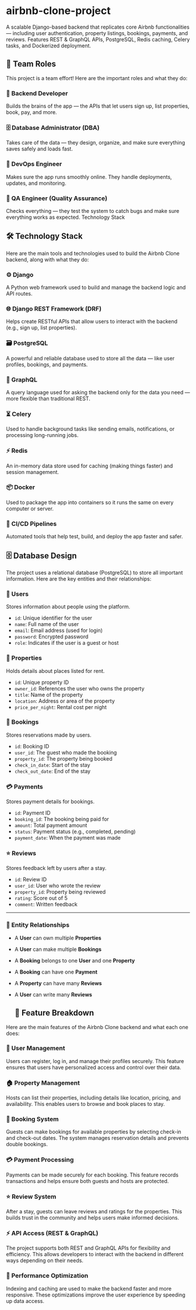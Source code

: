 # airbnb-clone-project
A scalable Django-based backend that replicates core Airbnb functionalities — including user authentication, property listings, bookings, payments, and reviews. Features REST &amp; GraphQL APIs, PostgreSQL, Redis caching, Celery tasks, and Dockerized deployment.
## 👥 Team Roles

This project is a team effort! Here are the important roles and what they do:

### 🧠 Backend Developer
Builds the brains of the app — the APIs that let users sign up, list properties, book, pay, and more.

### 🗄️ Database Administrator (DBA)
Takes care of the data — they design, organize, and make sure everything saves safely and loads fast.

### 🔧 DevOps Engineer
Makes sure the app runs smoothly online. They handle deployments, updates, and monitoring.

### 🧪 QA Engineer (Quality Assurance)
Checks everything — they test the system to catch bugs and make sure everything works as expected.
Technology Stack
## 🛠️ Technology Stack

Here are the main tools and technologies used to build the Airbnb Clone backend, along with what they do:

### ⚙️ Django
A Python web framework used to build and manage the backend logic and API routes.

### 🌐 Django REST Framework (DRF)
Helps create RESTful APIs that allow users to interact with the backend (e.g., sign up, list properties).

### 🗃️ PostgreSQL
A powerful and reliable database used to store all the data — like user profiles, bookings, and payments.

### 🔎 GraphQL
A query language used for asking the backend only for the data you need — more flexible than traditional REST.

### ⏳ Celery
Used to handle background tasks like sending emails, notifications, or processing long-running jobs.

### ⚡ Redis
An in-memory data store used for caching (making things faster) and session management.

### 📦 Docker
Used to package the app into containers so it runs the same on every computer or server.

### 🚀 CI/CD Pipelines
Automated tools that help test, build, and deploy the app faster and safer.
## 🗄️ Database Design

The project uses a relational database (PostgreSQL) to store all important information. Here are the key entities and their relationships:

### 👤 Users
Stores information about people using the platform.
- `id`: Unique identifier for the user
- `name`: Full name of the user
- `email`: Email address (used for login)
- `password`: Encrypted password
- `role`: Indicates if the user is a guest or host

### 🏡 Properties
Holds details about places listed for rent.
- `id`: Unique property ID
- `owner_id`: References the user who owns the property
- `title`: Name of the property
- `location`: Address or area of the property
- `price_per_night`: Rental cost per night

### 📆 Bookings
Stores reservations made by users.
- `id`: Booking ID
- `user_id`: The guest who made the booking
- `property_id`: The property being booked
- `check_in_date`: Start of the stay
- `check_out_date`: End of the stay

### 💳 Payments
Stores payment details for bookings.
- `id`: Payment ID
- `booking_id`: The booking being paid for
- `amount`: Total payment amount
- `status`: Payment status (e.g., completed, pending)
- `payment_date`: When the payment was made

### ⭐ Reviews
Stores feedback left by users after a stay.
- `id`: Review ID
- `user_id`: User who wrote the review
- `property_id`: Property being reviewed
- `rating`: Score out of 5
- `comment`: Written feedback

---

### 🔗 Entity Relationships

- A **User** can own multiple **Properties**
- A **User** can make multiple **Bookings**
- A **Booking** belongs to one **User** and one **Property**
- A **Booking** can have one **Payment**
- A **Property** can have many **Reviews**
- A **User** can write many **Reviews**

  ## 🧩 Feature Breakdown

Here are the main features of the Airbnb Clone backend and what each one does:

### 👤 User Management
Users can register, log in, and manage their profiles securely. This feature ensures that users have personalized access and control over their data.

### 🏠 Property Management
Hosts can list their properties, including details like location, pricing, and availability. This enables users to browse and book places to stay.

### 📅 Booking System
Guests can make bookings for available properties by selecting check-in and check-out dates. The system manages reservation details and prevents double bookings.

### 💳 Payment Processing
Payments can be made securely for each booking. This feature records transactions and helps ensure both guests and hosts are protected.

### ⭐ Review System
After a stay, guests can leave reviews and ratings for the properties. This builds trust in the community and helps users make informed decisions.

### ⚡ API Access (REST & GraphQL)
The project supports both REST and GraphQL APIs for flexibility and efficiency. This allows developers to interact with the backend in different ways depending on their needs.

### 🚀 Performance Optimization
Indexing and caching are used to make the backend faster and more responsive. These optimizations improve the user experience by speeding up data access.
